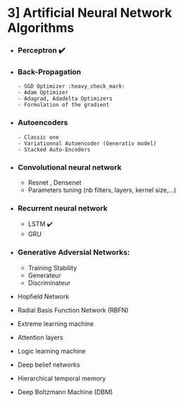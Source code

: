 
# 3] Artificial Neural Network Algorithms
- ### Perceptron :heavy_check_mark:
- ### Back-Propagation
      - SGD Optimizer :heavy_check_mark:
      - Adam Optimizer
      - Adagrad, Adadelta Optimizers
      - Formulation of the gradient
- ### Autoencoders
      - Classic one
      - Variationnal Autoencoder (Generativ model)
      - Stacked Auto-Encoders
- ### Convolutional neural network
  - Resnet , Densenet 
  - Parameters tuning (nb filters, layers, kernel size,...)
- ### Recurrent neural network
  - LSTM :heavy_check_mark:
  - GRU 
- ### Generative Adversial Networks:
  - Training Stability
  - Generateur
  - Discriminateur
  
- Hopfield Network
- Radial Basis Function Network (RBFN)
- Extreme learning machine
- Attention layers
- Logic learning machine
- Deep belief networks
- Hierarchical temporal memory
- Deep Boltzmann Machine (DBM)


